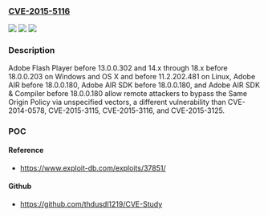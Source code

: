 ### [CVE-2015-5116](https://cve.mitre.org/cgi-bin/cvename.cgi?name=CVE-2015-5116)
![](https://img.shields.io/static/v1?label=Product&message=n%2Fa&color=blue)
![](https://img.shields.io/static/v1?label=Version&message=n%2Fa&color=blue)
![](https://img.shields.io/static/v1?label=Vulnerability&message=n%2Fa&color=brighgreen)

### Description

Adobe Flash Player before 13.0.0.302 and 14.x through 18.x before 18.0.0.203 on Windows and OS X and before 11.2.202.481 on Linux, Adobe AIR before 18.0.0.180, Adobe AIR SDK before 18.0.0.180, and Adobe AIR SDK & Compiler before 18.0.0.180 allow remote attackers to bypass the Same Origin Policy via unspecified vectors, a different vulnerability than CVE-2014-0578, CVE-2015-3115, CVE-2015-3116, and CVE-2015-3125.

### POC

#### Reference
- https://www.exploit-db.com/exploits/37851/

#### Github
- https://github.com/thdusdl1219/CVE-Study

